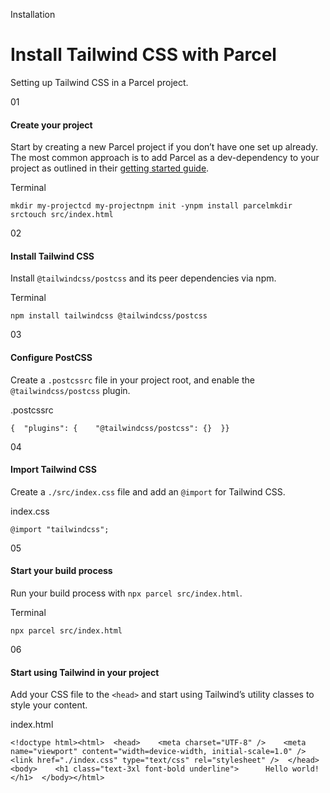 <!--$-->

<!--/$-->

Installation

# Install Tailwind CSS with Parcel

Setting up Tailwind CSS in a Parcel project.

01

#### Create your project

Start by creating a new Parcel project if you don’t have one set up already. The most common approach is to add Parcel as a dev-dependency to your project as outlined in their<!-- --> [getting started guide](https://parceljs.org/getting-started/webapp/).

Terminal

```
mkdir my-projectcd my-projectnpm init -ynpm install parcelmkdir srctouch src/index.html
```

02

#### Install Tailwind CSS

Install `@tailwindcss/postcss` and its peer dependencies via npm.

Terminal

```
npm install tailwindcss @tailwindcss/postcss
```

03

#### Configure PostCSS

Create a `.postcssrc` file in your project root, and enable the `@tailwindcss/postcss` <!-- -->plugin.

.postcssrc

```
{  "plugins": {    "@tailwindcss/postcss": {}  }}
```

04

#### Import Tailwind CSS

Create a `./src/index.css` file and add an `@import` for Tailwind CSS.

index.css

```
@import "tailwindcss";
```

05

#### Start your build process

Run your build process with `npx parcel src/index.html`.

Terminal

```
npx parcel src/index.html
```

06

#### Start using Tailwind in your project

Add your CSS file to the `<head>` and start using Tailwind’s utility classes to style your content.

index.html

```
<!doctype html><html>  <head>    <meta charset="UTF-8" />    <meta name="viewport" content="width=device-width, initial-scale=1.0" />    <link href="./index.css" type="text/css" rel="stylesheet" />  </head>  <body>    <h1 class="text-3xl font-bold underline">      Hello world!    </h1>  </body></html>
```

<!--$-->

<!--/$-->

